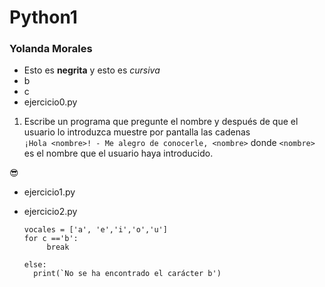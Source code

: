 # Python1
### Yolanda Morales  
- Esto es **negrita** y esto es *cursiva*
- b
- c
- ejercicio0.py  
1. Escribe un programa que pregunte el nombre y después de que el usuario lo introduzca muestre por pantalla las cadenas   
`¡Hola <nombre>! - Me alegro de conocerle, <nombre>`  donde `<nombre>` es el nombre que el usuario haya introducido.

:sunglasses:
- ejercicio1.py
  
- ejercicio2.py
  ```
  vocales = ['a', 'e','i','o','u']
  for c =='b':
       break
  
  else: 
    print(`No se ha encontrado el carácter b')
  ```
